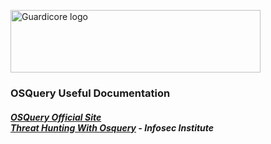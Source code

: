 <p align="left">
  <a href="https://www.guardicore.com/">
    <img src="https://www.guardicore.com/wp-content/uploads/2019/02/guardicore-press-releases-logo-banner2-845x200-1.jpg" alt="Guardicore logo" width="400" height="100">
  </a>
</p>
<h3 align="left">OSQuery Useful Documentation</h3>
<p align="left"><h5>
<a href="https://osquery.io/" target="_blank">OSQuery Official Site</a><br>
<a href="https://resources.infosecinstitute.com/category/enterprise/threat-hunting/threat-hunting-solutions/how-to-build-a-threat-hunting-tool-in-10-steps/threat-hunting-with-osquery/" target="_blank">Threat Hunting With Osquery</a> - Infosec Institute
</p>
